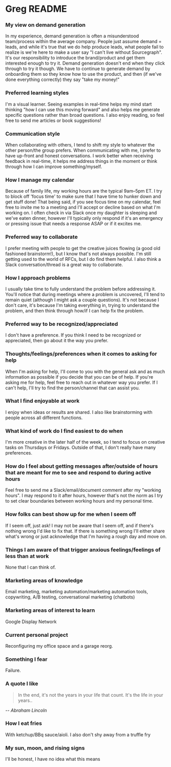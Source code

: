 # Greg README

### My view on demand generation

In my experience, demand generation is often a misunderstood team/process within the average company. People just assume demand = leads, and while it's true that we do help produce leads, what people fail to realize is we're here to make a user say "I can't live without Sourcegraph".
It's our responsibility to introduce the brand/product and get them interested enough to try it. Demand generation doesn't end when they click through to try it though. We have to continue to generate demand by onboarding them so they know how to use the product, and then (if we've done everything correctly) they say "take my money!"

### Preferred learning styles

I'm a visual learner. Seeing examples in real-time helps my mind start thinking "how I can use this moving forward" and also helps me generate specific questions rather than broad questions.
I also enjoy reading, so feel free to send me articles or book suggestions!

### Communication style

When collaborating with others, I tend to shift my style to whatever the other person/the group prefers. When communicating with me, I prefer to have up-front and honest conversations. I work better when receiving feedback in real-time, it helps me address things in the moment or think through how I can improve something/myself.

### How I manage my calendar

Because of family life, my working hours are the typical 9am–5pm ET. I try to block off 'focus time' to make sure that I have time to hunker down and get stuff done! That being said, if you see focus time on my calendar, feel free to invite me to a meeting and I'll accept or decline based on what I'm working on. I often check in via Slack once my daughter is sleeping and we've eaten dinner, however I'll typically only respond if it's an emergency or pressing issue that needs a response ASAP or if it excites me.

### Preferred way to collaborate

I prefer meeting with people to get the creative juices flowing (a good old fashioned brainstorm!), but I know that's not always possible. I'm still getting used to the world of RFCs, but I do find them helpful. I also think a Slack conversation/thread is a great way to collaborate.

### How I approach problems

I usually take time to fully understand the problem before addressing it. You'll notice that during meetings where a problem is uncovered, I'll tend to remain quiet (although I might ask a couple questions). It's not because I don't care, it's because I'm taking everything in, trying to understand the problem, and then think through how/if I can help fix the problem.

### Preferred way to be recognized/appreciated

I don't have a preference. If you think I need to be recognized or appreciated, then go about it the way you prefer.

### Thoughts/feelings/preferences when it comes to asking for help

When I'm asking for help, I'll come to you with the general ask and as much information as possible if you decide that you can be of help. If you're asking me for help, feel free to reach out in whatever way you prefer. If I can't help, I'll try to find the person/channel that can assist you.

### What I find enjoyable at work

I enjoy when ideas or results are shared. I also like brainstorming with people across all different functions.

### What kind of work do I find easiest to do when

I'm more creative in the later half of the week, so I tend to focus on creative tasks on Thursdays or Fridays. Outside of that, I don't really have many preferences.

### How do I feel about getting messages after/outside of hours that are meant for me to see and respond to during active hours

Feel free to send me a Slack/email/document comment after my "working hours". I may respond to it after hours, however that's not the norm as I try to set clear boundaries between working hours and my personal time.

### How folks can best show up for me when I seem off

If I seem off, just ask! I may not be aware that I seem off, and if there's nothing wrong I'd like to fix that. If there is something wrong I'll either share what's wrong or just acknowledge that I'm having a rough day and move on.

### Things I am aware of that trigger anxious feelings/feelings of less than at work

None that I can think of.

### Marketing areas of knowledge

Email marketing, marketing automation/marketing automation tools, copywriting, A/B testing, conversational marketing (chatbots)

### Marketing areas of interest to learn

Google Display Network

### Current personal project

Reconfiguring my office space and a garage reorg.

### Something I fear

Failure.

### A quote I like

> In the end, it's not the years in your life that count. It's the life in your years..

-- _Abraham Lincoln_

### How I eat fries

With ketchup/BBq sauce/aioli. I also don't shy away from a truffle fry

### My sun, moon, and rising signs

I'll be honest, I have no idea what this means
